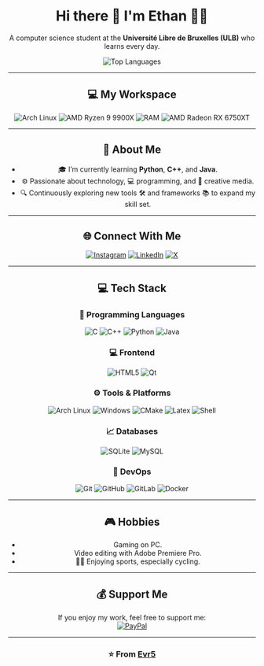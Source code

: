 <div align="center">

# Hi there 👋 I'm Ethan 👨‍💻

A computer science student at the **Université Libre de Bruxelles (ULB)** who learns every day.

![Top Languages](https://github-readme-stats.vercel.app/api/top-langs/?username=Evr5&theme=dark&hide_border=false&include_all_commits=true&count_private=true&layout=compact)

---

## 💻 My Workspace

![Arch Linux](https://img.shields.io/badge/OS-Arch%20Linux-%23000000?style=flat&logo=arch-linux&logoColor=blue) 
![AMD Ryzen 9 9900X](https://img.shields.io/badge/CPU-AMD%20Ryzen%209%209900X-%23ED1C24?style=flat&logo=amd&logoColor=white)
![RAM](https://img.shields.io/badge/RAM-64GB%20DDR5%206000MHz%20CL30-%230071C5?style=flat&logo=corsair&logoColor=white)
![AMD Radeon RX 6750XT](https://img.shields.io/badge/GPU-AMD%20Radeon%20RX%206750XT-%23FF0000?style=flat&logo=amd&logoColor=white)

---

## 📄 About Me

- 🎓 I’m currently learning **Python**, **C++**, and **Java**.
- ⚙️ Passionate about technology, 💻 programming, and 🎨 creative media.
- 🔍 Continuously exploring new tools 🛠️ and frameworks 📚 to expand my skill set.

---

## 🌐 Connect With Me

[![Instagram](https://img.shields.io/badge/Instagram-%23E4405F.svg?logo=Instagram&logoColor=white)](https://instagram.com/ethan_vr_2005) 
[![LinkedIn](https://img.shields.io/badge/LinkedIn-%230077B5.svg?logo=linkedin&logoColor=white)](https://www.linkedin.com/in/ethan-van-ruyskensvelde-284987277/) 
[![X](https://img.shields.io/badge/X-black.svg?logo=X&logoColor=white)](https://x.com/Ethan_EVR5)

---

## 💻 Tech Stack

### 🔧 Programming Languages

![C](https://img.shields.io/badge/c-%2300599C.svg?style=flat&logo=c&logoColor=white)
![C++](https://img.shields.io/badge/c++-%2300599C.svg?style=flat&logo=c%2B%2B&logoColor=white)
![Python](https://img.shields.io/badge/python-3670A0?style=flat&logo=python&logoColor=ffdd54)
![Java](https://img.shields.io/badge/java-%23ED8B00.svg?style=flat&logo=openjdk&logoColor=white)

### 💻 Frontend

![HTML5](https://img.shields.io/badge/html5-%23E34F26.svg?style=flat&logo=html5&logoColor=white)
![Qt](https://img.shields.io/badge/Qt-%2331C48D.svg?style=flat&logo=qt&logoColor=white)

### ⚙️ Tools & Platforms

![Arch Linux](https://img.shields.io/badge/Arch-1793D1?style=flat&logo=arch-linux&logoColor=white)
![Windows](https://img.shields.io/badge/Windows-0078D6?style=flat&logo=windows&logoColor=white)
![CMake](https://img.shields.io/badge/CMake-064F8C?style=flat&logo=cmake&logoColor=white)
![Latex](https://img.shields.io/badge/LaTeX-%23008080.svg?style=flat&logo=latex&logoColor=white)
![Shell](https://img.shields.io/badge/Shell-%23121011.svg?style=flat&logo=gnu-bash&logoColor=white)

### 📈 Databases

![SQLite](https://img.shields.io/badge/sqlite-%2307405e.svg?style=flat&logo=sqlite&logoColor=white)
![MySQL](https://img.shields.io/badge/mysql-%2300f.svg?style=flat&logo=mysql&logoColor=white)

### 🚀 DevOps

![Git](https://img.shields.io/badge/git-%23F05033.svg?style=flat&logo=git&logoColor=white)
![GitHub](https://img.shields.io/badge/github-%23121011.svg?style=flat&logo=github&logoColor=white)
![GitLab](https://img.shields.io/badge/GitLab-%23181717.svg?style=flat&logo=gitlab&logoColor=white)
![Docker](https://img.shields.io/badge/Docker-%230db7ed.svg?style=flat&logo=docker&logoColor=white)

---

## 🎮 Hobbies

- Gaming on PC.
- Video editing with Adobe Premiere Pro.
- 🚴‍♂️ Enjoying sports, especially cycling.

---

## 💰 Support Me

If you enjoy my work, feel free to support me:  
[![PayPal](https://img.shields.io/badge/PayPal-00457C?style=for-the-badge&logo=paypal&logoColor=white)](https://paypal.me/ethanvanruys?country.x=BE&locale.x=fr_FR)

---

### ⭐️ From [Evr5](https://github.com/Evr5)

</div>
